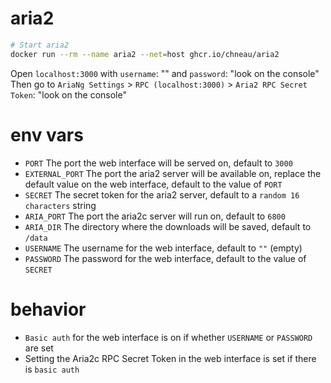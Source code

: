 # aria2

```bash
# Start aria2
docker run --rm --name aria2 --net=host ghcr.io/chneau/aria2

```

Open `localhost:3000` with `username`: "" and `password`: "look on the console"  
Then go to `AriaNg Settings` > `RPC (localhost:3000)` > `Aria2 RPC Secret Token`: "look on the console"

# env vars

- `PORT` The port the web interface will be served on, default to `3000`
- `EXTERNAL_PORT` The port the aria2 server will be available on, replace the default value on the web interface, default to the value of `PORT`
- `SECRET` The secret token for the aria2 server, default to a `random 16 characters` string
- `ARIA_PORT` The port the aria2c server will run on, default to `6800`
- `ARIA_DIR` The directory where the downloads will be saved, default to `/data`
- `USERNAME` The username for the web interface, default to `""` (empty)
- `PASSWORD` The password for the web interface, default to the value of `SECRET`

# behavior

- `Basic auth` for the web interface is on if whether `USERNAME` or `PASSWORD` are set
- Setting the Aria2c RPC Secret Token in the web interface is set if there is `basic auth`
